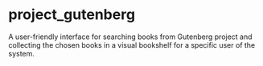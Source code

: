 # project_gutenberg
A user-friendly interface for searching books from Gutenberg project and collecting the chosen books in a visual bookshelf for a specific user of the system. 
